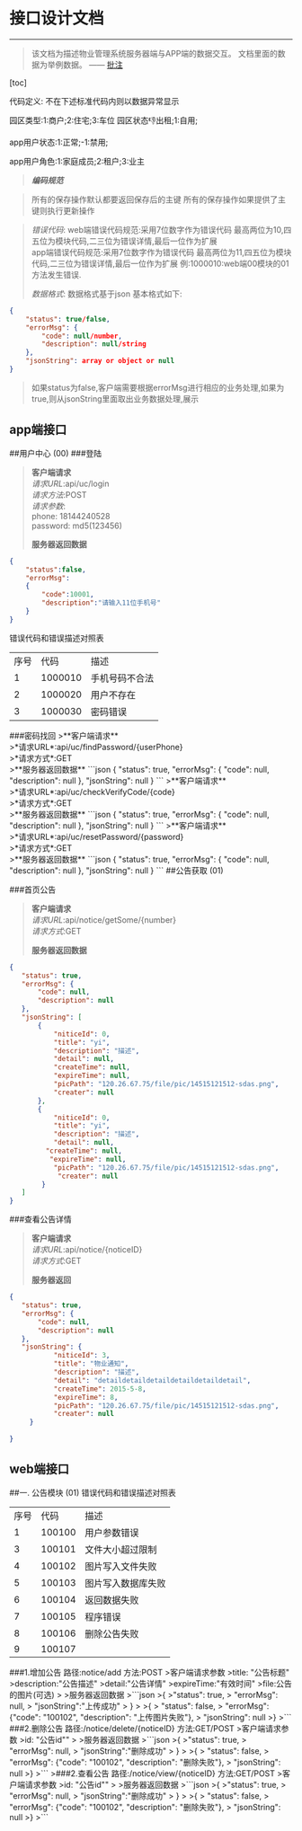# 接口设计文档
---------------------
> 该文档为描述物业管理系统服务器端与APP端的数据交互。
> 文档里面的数据为举例数据。        —— [批注](mailto:kangbiao@kangbiao.org)

[toc]

代码定义:
不在下述标准代码内则以数据异常显示

园区类型:1:商户;2:住宅;3:车位
园区状态:-1:出租;1:自用;

app用户状态:1:正常;-1:禁用;

app用户角色:1:家庭成员;2:租户;3:业主



>***编码规范***<br/>

> 所有的保存操作默认都要返回保存后的主键
> 所有的保存操作如果提供了主键则执行更新操作


>*错误代码*:
>web端错误代码规范:采用7位数字作为错误代码
>最高两位为10,四五位为模块代码,二三位为错误详情,最后一位作为扩展<br/>
>app端错误代码规范:采用7位数字作为错误代码
>最高两位为11,四五位为模块代码,二三位为错误详情,最后一位作为扩展
>例:1000010:web端00模块的01方法发生错误.
>
>*数据格式*:
>数据格式基于json
>基本格式如下:
```json
{
    "status": true/false,
    "errorMsg": {
        "code": null/number,
        "description": null/string
    },
    "jsonString": array or object or null
}
```
>如果status为false,客户端需要根据errorMsg进行相应的业务处理,如果为true,则从jsonString里面取出业务数据处理,展示

**app端接口**
--------------

##用户中心 (00)
###登陆
>**客户端请求**<br/>
>*请求URL*:api/uc/login<br/>
>*请求方法*:POST<br/>
>*请求参数*:<br/>
>phone: 18144240528<br/>
>password: md5(123456)
>
>**服务器返回数据**
```json
{
	"status":false,
	"errorMsg":
	{
		"code":10001,
		"description":"请输入11位手机号"
	}
}
```
错误代码和错误描述对照表
<table>
<tr><td>序号</td><td>代码</td><td>描述</td></tr>
<tr><td>1</td><td>1000010</td><td>手机号码不合法 </td></tr>
<tr><td>2</td><td>1000020</td><td>用户不存在</td></tr>
<tr><td>3</td><td>1000030</td><td>密码错误</td></tr>
</table>
###密码找回
>**客户端请求**<br/>
>*请求URL*:api/uc/findPassword/{userPhone}<br/>
>*请求方式*:GET<br/>
>**服务器返回数据**
```json
{
   "status": true,
   "errorMsg": {
       "code": null,
       "description": null
   },
   "jsonString": null 
}
```
>**客户端请求**<br/>
>*请求URL*:api/uc/checkVerifyCode/{code}<br/>
>*请求方式*:GET<br/>
>**服务器返回数据**
```json
{
   "status": true,
   "errorMsg": {
       "code": null,
       "description": null
   },
   "jsonString": null 
}
```
>**客户端请求**<br/>
>*请求URL*:api/uc/resetPassword/{password}<br/>
>*请求方式*:GET<br/>
>**服务器返回数据**
```json
{
   "status": true,
   "errorMsg": {
       "code": null,
       "description": null
   },
   "jsonString": null 
}
```
##公告获取 (01)

###首页公告
>**客户端请求**<br/>
>*请求URL*:api/notice/getSome/{number}<br/>
>*请求方式*:GET
>
>**服务器返回数据**
```json
{
   "status": true,
   "errorMsg": {
       "code": null,
       "description": null
   },
   "jsonString": [
       {
           "niticeId": 0,
           "title": "yi",
           "description": "描述",
           "detail": null,
           "createTime": null,
           "expireTime": null,
           "picPath": "120.26.67.75/file/pic/14515121512-sdas.png",
           "creater": null
       },
       {
           "niticeId": 0,
           "title": "yi",
           "description": "描述",
           "detail": null,
         "createTime": null,
          "expireTime": null,
           "picPath": "120.26.67.75/file/pic/14515121512-sdas.png",
            "creater": null
        }
   ]
}
```

###查看公告详情
>**客户端请求**<br/>
>*请求URL*:api/notice/{noticeID}<br/>
>*请求方式*:GET
>
>**服务器返回**
```json
{
   "status": true,
   "errorMsg": {
       "code": null,
       "description": null
   },
   "jsonString": {
           "niticeId": 3,
           "title": "物业通知",
           "description": "描述",
           "detail": "detaildetaildetaildetaildetaildetail",
           "createTime": 2015-5-8,
           "expireTime": 8,
           "picPath": "120.26.67.75/file/pic/14515121512-sdas.png",
           "creater": null
     }
       
}
```

**web端接口**
------------------
##一. 公告模块 (01)
错误代码和错误描述对照表
<table>
<tr><td>序号</td><td>代码</td><td>描述</td></tr>
<tr><td>1</td><td>100100</td><td>用户参数错误</td></tr>
<tr><td>3</td><td>100101</td><td>文件大小超过限制</td></tr>
<tr><td>4</td><td>100102</td><td>图片写入文件失败</td></tr>
<tr><td>5</td><td>100103</td><td>图片写入数据库失败</td></tr>
<tr><td>6</td><td>100104</td><td>返回数据失败</td></tr>
<tr><td>7</td><td>100105</td><td>程序错误</td></tr>
<tr><td>8</td><td>100106</td><td>删除公告失败</td></tr>
<tr><td>9</td><td>100107</td><td></td></tr>
</table>
###1.增加公告
路径:notice/add   方法:POST
>客户端请求参数
>title: "公告标题"
>description:"公告描述"
>detail:"公告详情"
>expireTime:"有效时间"
>file:公告的图片(可选)
>
>服务器返回数据
>```json
>{ 
>"status": true,
> "errorMsg": null,
> "jsonString":"上传成功"
> }
> 
>{
> "status": false,
> "errorMsg": {"code": "100102", "description": "上传图片失败"},
> "jsonString": null
>}
>```
###2.删除公告
路径:/notice/delete/{noticeID}  方法:GET/POST
>客户端请求参数
>id: "公告id""
>
>服务器返回数据
>```json
>{ 
>"status": true,
> "errorMsg": null,
> "jsonString":"删除成功"
> }
> 
>{
> "status": false,
> "errorMsg": {"code": "100102", "description": "删除失败"},
> "jsonString": null
>}
>```
>###2.查看公告
路径:/notice/view/{noticeID}  方法:GET/POST
>客户端请求参数
>id: "公告id""
>
>服务器返回数据
>```json
>{ 
>"status": true,
> "errorMsg": null,
> "jsonString":"删除成功"
> }
> 
>{
> "status": false,
> "errorMsg": {"code": "100102", "description": "删除失败"},
> "jsonString": null
>}
>```

